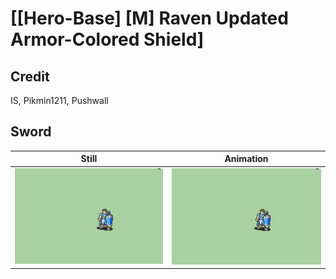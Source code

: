 # [\[Hero-Base\] \[M\] Raven Updated Armor-Colored Shield]

## Credit

IS, Pikmin1211, Pushwall
	
## Sword

| Still | Animation |
| :---: | :-------: |
| ![Sword still](./Sword_000.png) | ![Sword animation](./Sword.gif) |
